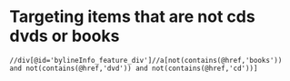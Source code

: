 # Targeting items that are not cds dvds or books
```
//div[@id='bylineInfo_feature_div']//a[not(contains(@href,'books')) and not(contains(@href,'dvd')) and not(contains(@href,'cd'))]
```
